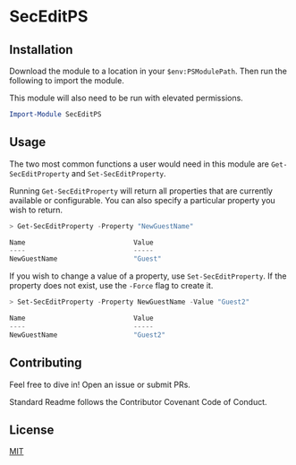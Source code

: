 # SecEditPS

## Installation

Download the module to a location in your `$env:PSModulePath`. Then run the following to import the module.

This module will also need to be run with elevated permissions.

```powershell
Import-Module SecEditPS
```

## Usage

The two most common functions a user would need in this module are `Get-SecEditProperty` and `Set-SecEditProperty`.

Running `Get-SecEditProperty` will return all properties that are currently available or configurable.  You can also specify a particular property you wish to return.

```powershell
> Get-SecEditProperty -Property "NewGuestName"

Name                           Value
----                           -----
NewGuestName                   "Guest"
```

If you wish to change a value of a property, use `Set-SecEditProperty`.  If the property does not exist, use the `-Force` flag to create it.

```powershell
> Set-SecEditProperty -Property NewGuestName -Value "Guest2"

Name                           Value
----                           -----
NewGuestName                   "Guest2"
```

## Contributing

Feel free to dive in! Open an issue or submit PRs.

Standard Readme follows the Contributor Covenant Code of Conduct.

## License

[MIT](https://choosealicense.com/licenses/mit/)
